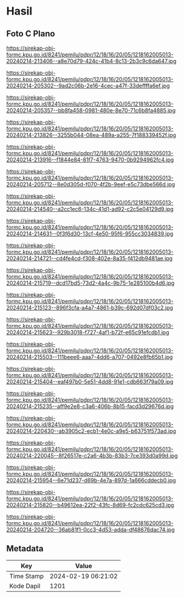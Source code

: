 # Hasil

## Foto C Plano

https://sirekap-obj-formc.kpu.go.id/8241/pemilu/pdpr/12/18/16/20/05/1218162005013-20240214-213406--a8e70d79-424c-41b4-8c13-2b3c9c6da647.jpg

https://sirekap-obj-formc.kpu.go.id/8241/pemilu/pdpr/12/18/16/20/05/1218162005013-20240214-205302--9ad2c06b-2e16-4cec-a47f-33deffffa6ef.jpg

https://sirekap-obj-formc.kpu.go.id/8241/pemilu/pdpr/12/18/16/20/05/1218162005013-20240214-205357--bb8fa458-0981-480e-8e70-71c6b8fa4885.jpg

https://sirekap-obj-formc.kpu.go.id/8241/pemilu/pdpr/12/18/16/20/05/1218162005013-20240214-213826--3255b044-08ea-489a-a255-7f188339452f.jpg

https://sirekap-obj-formc.kpu.go.id/8241/pemilu/pdpr/12/18/16/20/05/1218162005013-20240214-213916--f1844e84-81f7-4763-9470-0b9294962fc4.jpg

https://sirekap-obj-formc.kpu.go.id/8241/pemilu/pdpr/12/18/16/20/05/1218162005013-20240214-205712--8e0d305d-f070-4f2b-9eef-e5c73dbe566d.jpg

https://sirekap-obj-formc.kpu.go.id/8241/pemilu/pdpr/12/18/16/20/05/1218162005013-20240214-214540--a2cc1ec6-134c-41d1-ad92-c2c5e04129d9.jpg

https://sirekap-obj-formc.kpu.go.id/8241/pemilu/pdpr/12/18/16/20/05/1218162005013-20240214-214631--0f3f6d30-13cf-4e50-95f6-955cc3034839.jpg

https://sirekap-obj-formc.kpu.go.id/8241/pemilu/pdpr/12/18/16/20/05/1218162005013-20240214-214721--cd4fe4cd-f308-402e-8a35-f412db9481ae.jpg

https://sirekap-obj-formc.kpu.go.id/8241/pemilu/pdpr/12/18/16/20/05/1218162005013-20240214-215719--dcd17bd5-73d2-4a4c-9b75-1e285100b4d6.jpg

https://sirekap-obj-formc.kpu.go.id/8241/pemilu/pdpr/12/18/16/20/05/1218162005013-20240214-215123--896f3cfa-a4a7-4861-b39c-692d07df03c2.jpg

https://sirekap-obj-formc.kpu.go.id/8241/pemilu/pdpr/12/18/16/20/05/1218162005013-20240214-215623--929b3018-f727-4af1-b72f-e65c91efcdb1.jpg

https://sirekap-obj-formc.kpu.go.id/8241/pemilu/pdpr/12/18/16/20/05/1218162005013-20240214-215503--111beee6-aaa7-4dd6-a707-0492e8fb65b1.jpg

https://sirekap-obj-formc.kpu.go.id/8241/pemilu/pdpr/12/18/16/20/05/1218162005013-20240214-215404--eaf497b0-5e51-4dd8-91e1-cdb663f79a09.jpg

https://sirekap-obj-formc.kpu.go.id/8241/pemilu/pdpr/12/18/16/20/05/1218162005013-20240214-215235--aff9e2e8-c3a6-406b-8b15-facd3d29676d.jpg

https://sirekap-obj-formc.kpu.go.id/8241/pemilu/pdpr/12/18/16/20/05/1218162005013-20240214-220430--ab3905c2-ecb1-4e0c-a9e5-b63751f573ad.jpg

https://sirekap-obj-formc.kpu.go.id/8241/pemilu/pdpr/12/18/16/20/05/1218162005013-20240214-220045--8f26517e-c2a6-4b3b-83b3-7ce393d0a99d.jpg

https://sirekap-obj-formc.kpu.go.id/8241/pemilu/pdpr/12/18/16/20/05/1218162005013-20240214-215954--6e71d237-d69b-4e7a-897d-1a666cddecb0.jpg

https://sirekap-obj-formc.kpu.go.id/8241/pemilu/pdpr/12/18/16/20/05/1218162005013-20240214-215820--b49612ea-22f2-43fc-8d69-fc2cdc625cd3.jpg

https://sirekap-obj-formc.kpu.go.id/8241/pemilu/pdpr/12/18/16/20/05/1218162005013-20240214-204720--36ab81f1-0cc3-4d53-adda-df48676dac74.jpg


## Metadata

| Key        | Value               |
| ---------- | ------------------- |
| Time Stamp | 2024-02-19 06:21:02 |
| Kode Dapil | 1201                |



